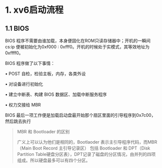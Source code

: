 # 1. xv6启动流程

## 1.1 BIOS 

BIOS 程序不需要由谁加载，本身便固化在ROM只读存储器中；开机的一瞬间 cs:ip 便被初始化为0xf000 : 0xfff0。开机的时候处于实模式，其等效地址为0xffff0。

BIOS 程序做了以下事情：

• POST 自检，检验主板，内存，各类外设

• 对设备进行初始化

• 建立中断表、构建 BIOS 数据区、加载中断服务程序

• 权力交接给 MBR

BIOS 最后一项工作便是加载启动盘最开始那个扇区里面的引导程序到0x7c00，然后跳去执行

> MBR 和 Bootloader 的区别
> 
> 广义上可以认为他们是相同的，Bootlaoder 表示主引导程序代码，而MBR （Main Boot Record 主引导记录区） 包括 Bootloader 和  DPT（Disk Partition Table硬盘分区表），DPT记录了磁盘的分区情况，由并列的四项组成。所以硬盘最多可以有四个分区。

























